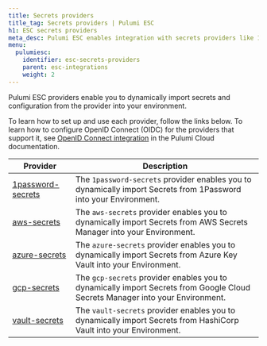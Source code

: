 ```yaml
---
title: Secrets providers
title_tag: Secrets providers | Pulumi ESC
h1: ESC secrets providers
meta_desc: Pulumi ESC enables integration with secrets providers like 1Password, AWS, Azure, Google Cloud, and Vault, to securely manage secrets in your environments.
menu:
  pulumiesc:
    identifier: esc-secrets-providers
    parent: esc-integrations
    weight: 2
---
```


Pulumi ESC providers enable you to dynamically import secrets and configuration from the provider into your environment.

To learn how to set up and use each provider, follow the links below. To learn how to configure OpenID Connect (OIDC) for the providers that support it, see [OpenID Connect integration](/docs/pulumi-cloud/oidc/) in the Pulumi Cloud documentation.

| Provider                                                                 | Description                                                                                                                   |
|--------------------------------------------------------------------------|-------------------------------------------------------------------------------------------------------------------------------|
| [1password-secrets](/docs/pulumi-cloud/esc/providers/1password-secrets/) | The `1password-secrets` provider enables you to dynamically import Secrets from 1Password into your Environment.              |
| [aws-secrets](/docs/pulumi-cloud/esc/providers/aws-secrets/)             | The `aws-secrets` provider enables you to dynamically import Secrets from AWS Secrets Manager into your Environment.          |
| [azure-secrets](/docs/pulumi-cloud/esc/providers/azure-secrets/)         | The `azure-secrets` provider enables you to dynamically import Secrets from Azure Key Vault into your Environment.            |
| [gcp-secrets](/docs/pulumi-cloud/esc/providers/gcp-secrets/)             | The `gcp-secrets` provider enables you to dynamically import Secrets from Google Cloud Secrets Manager into your Environment. |  
| [vault-secrets](/docs/pulumi-cloud/esc/providers/vault-secrets/)         | The `vault-secrets` provider enables you to dynamically import Secrets from HashiCorp Vault into your Environment.            |
